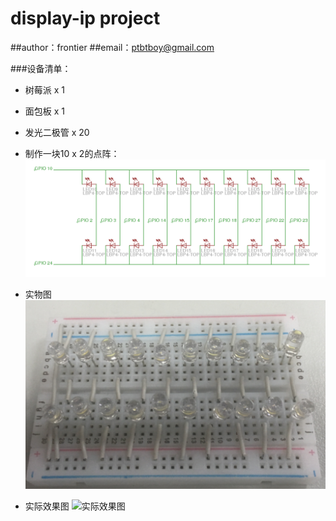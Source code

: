 # display-ip project

##author：frontier
##email：ptbtboy@gmail.com

###设备清单：
- 树莓派 x 1
- 面包板 x 1
- 发光二极管 x 20

- 制作一块10 x 2的点阵：
![10 x 2二极管点阵](circuit.png)
- 实物图
![点阵实物图](board.png)

- 实际效果图
![实际效果图](effect.gif)